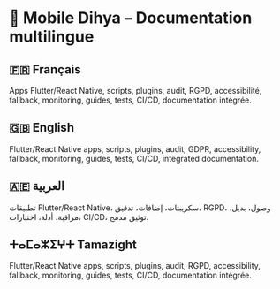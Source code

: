 # 📱 Mobile Dihya – Documentation multilingue

## 🇫🇷 Français
Apps Flutter/React Native, scripts, plugins, audit, RGPD, accessibilité, fallback, monitoring, guides, tests, CI/CD, documentation intégrée.

## 🇬🇧 English
Flutter/React Native apps, scripts, plugins, audit, GDPR, accessibility, fallback, monitoring, guides, tests, CI/CD, integrated documentation.

## 🇦🇪 العربية
تطبيقات Flutter/React Native، سكريبتات، إضافات، تدقيق، RGPD، وصول، بديل، مراقبة، أدلة، اختبارات، CI/CD، توثيق مدمج.

## ⵜⴰⵎⴰⵣⵉⵖⵜ Tamazight
Flutter/React Native apps, scripts, plugins, audit, RGPD, accessibility, fallback, monitoring, guides, tests, CI/CD, documentation intégrée.

